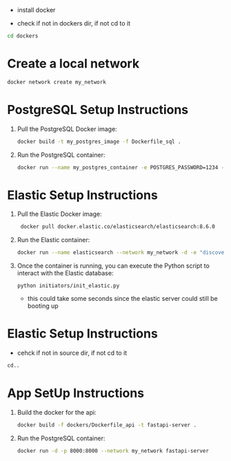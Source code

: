 - install docker

- check if not in dockers dir, if not cd to it
```bash
cd dockers
```
# Create a local network
   ```bash
   docker network create my_network
   ```

# PostgreSQL Setup Instructions

1. Pull the PostgreSQL Docker image:
   ```bash
   docker build -t my_postgres_image -f Dockerfile_sql .
   ```

2. Run the PostgreSQL container:
   ```bash
   docker run --name my_postgres_container -e POSTGRES_PASSWORD=1234 -e POSTGRES_DB=celery_db -p 5432:5432 -d --network my_network my_postgres_image
   ```

# Elastic Setup Instructions

1. Pull the Elastic Docker image:
   ```bash
    docker pull docker.elastic.co/elasticsearch/elasticsearch:8.6.0
    ```

2. Run the Elastic container:
   ```bash
   docker run --name elasticsearch --network my_network -d -e "discovery.type=single-node" -e "xpack.security.enabled=false" -e "xpack.security.transport.ssl.enabled=false" -p 9200:9200 -p 9300:9300 docker.elastic.co/elasticsearch/elasticsearch:8.6.0
   ```

3. Once the container is running, you can execute the Python script to interact with the Elastic database:
   ```
   python initiators/init_elastic.py
   ```
   - this could take some seconds since the elastic server could still be booting up


# Elastic Setup Instructions

- cehck if not in source dir, if not cd to it
```bash
cd..
```

# App SetUp Instructions
1. Build the docker for the api:
   ```bash
   docker build -f dockers/Dockerfile_api -t fastapi-server .
   ```

2. Run the PostgreSQL container:
   ```bash
   docker run -d -p 8000:8000 --network my_network fastapi-server
   ```